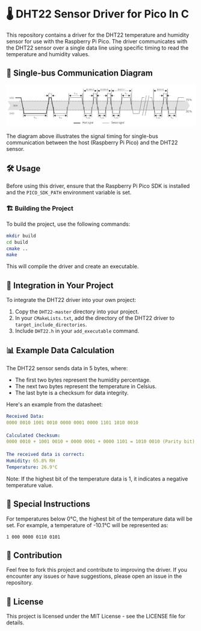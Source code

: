 # 🌡️ DHT22 Sensor Driver for Pico In C

This repository contains a driver for the DHT22 temperature and humidity sensor for use with the Raspberry Pi Pico. The driver communicates with the DHT22 sensor over a single data line using specific timing to read the temperature and humidity values.

## 📌 Single-bus Communication Diagram

![Single-bus Communication Diagram](Datasheets/SingleBusCommunicationDiagram.png)

The diagram above illustrates the signal timing for single-bus communication between the host (Raspberry Pi Pico) and the DHT22 sensor.

## 🛠️ Usage

Before using this driver, ensure that the Raspberry Pi Pico SDK is installed and the `PICO_SDK_PATH` environment variable is set.

### 🏗️ Building the Project

To build the project, use the following commands:

```bash
mkdir build
cd build
cmake ..
make
```

This will compile the driver and create an executable.

## 🔧 Integration in Your Project

To integrate the DHT22 driver into your own project:

1. Copy the `DHT22-master` directory into your project.
2. In your `CMakeLists.txt`, add the directory of the DHT22 driver to `target_include_directories`.
3. Include `DHT22.h` in your `add_executable` command.

## 📊 Example Data Calculation

The DHT22 sensor sends data in 5 bytes, where:

- The first two bytes represent the humidity percentage.
- The next two bytes represent the temperature in Celsius.
- The last byte is a checksum for data integrity.

Here's an example from the datasheet:

```yaml
Received Data:
0000 0010 1001 0010 0000 0001 0000 1101 1010 0010

Calculated Checksum:
0000 0010 + 1001 0010 + 0000 0001 + 0000 1101 = 1010 0010 (Parity bit)

The received data is correct:
Humidity: 65.8% RH
Temperature: 26.9°C
```

Note: If the highest bit of the temperature data is 1, it indicates a negative temperature value.

## 📝 Special Instructions

For temperatures below 0°C, the highest bit of the temperature data will be set. For example, a temperature of -10.1°C will be represented as:

```arduino
1 000 0000 0110 0101
```

## 🤝 Contribution

Feel free to fork this project and contribute to improving the driver. If you encounter any issues or have suggestions, please open an issue in the repository.

## 📜 License

This project is licensed under the MIT License - see the LICENSE file for details.
